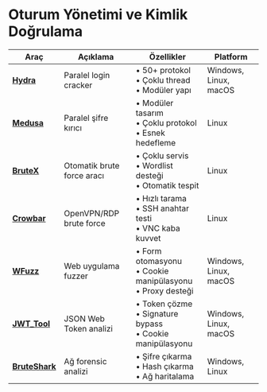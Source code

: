 # Oturum Yönetimi ve Kimlik Doğrulama

| Araç | Açıklama | Özellikler | Platform |
|------|----------|------------|----------|
| [**Hydra**](https://github.com/vanhauser-thc/thc-hydra) | Paralel login cracker | • 50+ protokol<br>• Çoklu thread<br>• Modüler yapı | Windows, Linux, macOS |
| [**Medusa**](https://github.com/jmk-foofus/medusa) | Paralel şifre kırıcı | • Modüler tasarım<br>• Çoklu protokol<br>• Esnek hedefleme | Linux |
| [**BruteX**](https://github.com/1N3/BruteX) | Otomatik brute force aracı | • Çoklu servis<br>• Wordlist desteği<br>• Otomatik tespit | Linux |
| [**Crowbar**](https://github.com/galkan/crowbar) | OpenVPN/RDP brute force | • Hızlı tarama<br>• SSH anahtar testi<br>• VNC kaba kuvvet | Linux |
| [**WFuzz**](https://github.com/xmendez/wfuzz) | Web uygulama fuzzer | • Form otomasyonu<br>• Cookie manipülasyonu<br>• Proxy desteği | Windows, Linux, macOS |
| [**JWT_Tool**](https://github.com/ticarpi/jwt_tool) | JSON Web Token analizi | • Token çözme<br>• Signature bypass<br>• Cookie manipülasyonu | Windows, Linux, macOS |
| [**BruteShark**](https://github.com/odedshimon/BruteShark) | Ağ forensic analizi | • Şifre çıkarma<br>• Hash çıkarma<br>• Ağ haritalama | Windows, Linux |

